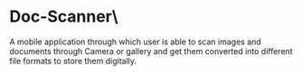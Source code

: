 # Doc-Scanner\
A mobile application through which user is able to scan images and documents through Camera or gallery and get them converted into different file formats to store them digitally.
